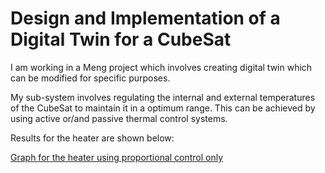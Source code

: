 #  Design and Implementation of a Digital Twin for a CubeSat


I am working in a Meng project which involves creating digital twin which can be modified for specific purposes.

My sub-system involves regulating the internal and external temperatures of the CubeSat to maintain it in a optimum range. This can be achieved by using active or/and passive thermal control systems. 

Results for the heater are shown below:

[Graph for the heater using proportional control only ](assets/images/heater_graph.png)
